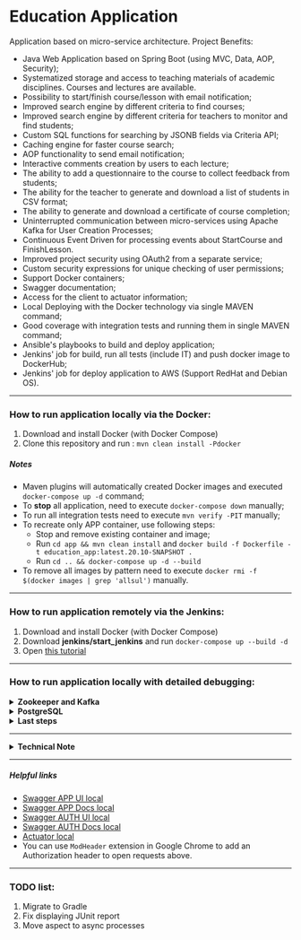 # Education Application

Application based on micro-service architecture.
Project Benefits:
- Java Web Application based on Spring Boot (using MVC, Data, AOP, Security);
- Systematized storage and access to teaching materials of academic disciplines. Courses and lectures are available.
- Possibility to start/finish course/lesson with email notification;
- Improved search engine by different criteria to find courses;
- Improved search engine by different criteria for teachers to monitor and find students;
- Custom SQL functions for searching by JSONB fields via Criteria API;
- Caching engine for faster course search;
- AOP functionality to send email notification;
- Interactive comments creation by users to each lecture;
- The ability to add a questionnaire to the course to collect feedback from students;
- The ability for the teacher to generate and download a list of students in CSV format;
- The ability to generate and download a certificate of course completion;
- Uninterrupted communication between micro-services using Apache Kafka for User Creation Processes;
- Continuous Event Driven for processing events about StartCourse and FinishLesson.
- Improved project security using OAuth2 from a separate service;
- Custom security expressions for unique checking of user permissions;
- Support Docker containers;
- Swagger documentation;
- Access for the client to actuator information;
- Local Deploying with the Docker technology via single MAVEN command;
- Good coverage with integration tests and running them in single MAVEN command;
- Ansible's playbooks to build and deploy application;
- Jenkins' job for build, run all tests (include IT) and push docker image to DockerHub;
- Jenkins' job for deploy application to AWS (Support RedHat and Debian OS).

***
### How to run application locally via the Docker:
1. Download and install Docker (with Docker Compose)
2. Clone this repository and run : `mvn clean install -Pdocker`

##### Notes
  + Maven plugins will automatically created Docker images and executed `docker-compose up -d` command;
  + To **stop** all application, need to execute `docker-compose down` manually;
  + To run all integration tests need to execute `mvn verify -PIT` manually;
  + To recreate only APP container, use following steps:
    + Stop and remove existing container and image;
    + Run `cd app && mvn clean install` and `docker build -f Dockerfile -t education_app:latest.20.10-SNAPSHOT .`
    + Run `cd .. && docker-compose up -d --build`
  + To remove all images by pattern need to execute `docker rmi -f $(docker images | grep 'allsul')` manually.
  
***
### How to run application remotely via the Jenkins:
1. Download and install Docker (with Docker Compose)
2. Download **jenkins/start_jenkins** and run  `docker-compose up --build -d`
3. Open [this tutorial](jenkins/start_jenkins/readme.md)

***
### How to run application locally with detailed debugging:

<details><summary><b>Zookeeper and Kafka</b></summary>

1. Download, install and start Zookeeper
2. Download, install and start Kafka
3. Create the following topic:
   - education-user-creation

</details>

<details><summary><b>PostgreSQL</b></summary>

1. Download, install, start Postgres 10+
2. Create the next databases and roles:
```sql
CREATE USER "flyway" WITH PASSWORD 'flyway';
CREATE USER "education-app" WITH PASSWORD 'education-app';
CREATE USER "education-auth" WITH PASSWORD 'education-auth';

CREATE DATABASE education_app WITH OWNER = "education-app";
CREATE DATABASE education_auth WITH OWNER = "education-auth";

ALTER USER "flyway" WITH SUPERUSER;
ALTER USER "education-app" WITH SUPERUSER;
ALTER USER "education-auth" WITH SUPERUSER;
```
- Make sure references in application.yml set up correctly.

</details>

<details><summary><b>Last steps</b></summary>

1. Go to `education` folder and run `mvn clean install`
2. Start **AuthApplication** firstly, and the second one - **EducationApplication**
3. Try accessing to AuthApplication for generating token with _client_credentials_ or _password_ as grant type:
```
POST    - http://localhost:8081/auth/oauth/token?grant_type=client_credentials
Headers - Authorization: Basic ZWR1Y2F0aW9uLXdlYi1jbGllbnQ6ZWR1Y2F0aW9uLXdlYi1jbGllbnQtc2VjcmV0
```
```
GET     - http://localhost:8081/auth/oauth/token?grant_type=password&username=john&password=john
Headers - Authorization: Basic ZWR1Y2F0aW9uLXdlYi1jbGllbnQ6ZWR1Y2F0aW9uLXdlYi1jbGllbnQtc2VjcmV0
```
4. Once the token is obtained you can access to the EducationApplication (resource server) using:
```
CRUD    - http://localhost:8080/app/course
Headers - Authorization: Bearer *your_token*
```

</details>

***
<details><summary><b>Technical Note</b></summary>

When OAuth2 server rises for the first time, a default client and users will be created:
1. Client:
   - clientId: _education-web-client_
   - clientSecret: _education-web-client-secret_
   - role: _ROLE_CLIENT_
   - scope: standard-scope
2. First User:
   - username: _john_
   - password: _john_
   - role: _ROLE_USER_
   - scope: standard-scope user-scope
3. Second User:
   - username: _admin_
   - password: _admin_
   - role: _ROLE_ADMIN_
   - scope: standard-scope user-scope
   
* To start use the main functionality, need to complete the User registration: execute a POST request for `http://localhost:8080/app/system/second-step-register`
* The Client has minimum available functionality.
* Currently, there is no possibility to create new clients.

</details>

***
##### Helpful links
  + [Swagger APP UI local](http://localhost:8080/app/swagger-ui.html)
  + [Swagger APP Docs local](http://localhost:8080/app/v2/api-docs)
  + [Swagger AUTH UI local](http://localhost:8081/auth/swagger-ui.html)
  + [Swagger AUTH Docs local](http://localhost:8081/auth/v2/api-docs)
  + [Actuator local](http://localhost:8080/app/actuator)
  + You can use `ModHeader` extension in Google Chrome to add an Authorization header to open requests above.

***
### TODO list:
1. Migrate to Gradle
2. Fix displaying JUnit report
3. Move aspect to async processes